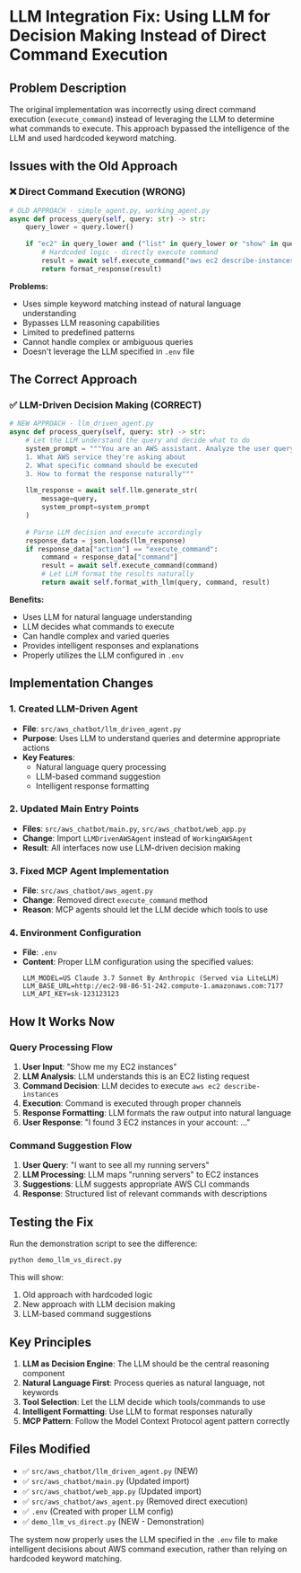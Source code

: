 
# LLM Integration Fix: Using LLM for Decision Making Instead of Direct Command Execution

## Problem Description

The original implementation was incorrectly using direct command execution (`execute_command`) instead of leveraging the LLM to determine what commands to execute. This approach bypassed the intelligence of the LLM and used hardcoded keyword matching.

## Issues with the Old Approach

### ❌ Direct Command Execution (WRONG)
```python
# OLD APPROACH - simple_agent.py, working_agent.py
async def process_query(self, query: str) -> str:
    query_lower = query.lower()
    
    if "ec2" in query_lower and ("list" in query_lower or "show" in query_lower):
        # Hardcoded logic - directly execute command
        result = await self.execute_command("aws ec2 describe-instances --region " + settings.aws_region)
        return format_response(result)
```

**Problems:**
- Uses simple keyword matching instead of natural language understanding
- Bypasses LLM reasoning capabilities
- Limited to predefined patterns
- Cannot handle complex or ambiguous queries
- Doesn't leverage the LLM specified in `.env` file

## The Correct Approach

### ✅ LLM-Driven Decision Making (CORRECT)
```python
# NEW APPROACH - llm_driven_agent.py
async def process_query(self, query: str) -> str:
    # Let the LLM understand the query and decide what to do
    system_prompt = """You are an AWS assistant. Analyze the user query and determine:
    1. What AWS service they're asking about
    2. What specific command should be executed
    3. How to format the response naturally"""
    
    llm_response = await self.llm.generate_str(
        message=query,
        system_prompt=system_prompt
    )
    
    # Parse LLM decision and execute accordingly
    response_data = json.loads(llm_response)
    if response_data["action"] == "execute_command":
        command = response_data["command"]
        result = await self.execute_command(command)
        # Let LLM format the results naturally
        return await self.format_with_llm(query, command, result)
```

**Benefits:**
- Uses LLM for natural language understanding
- LLM decides what commands to execute
- Can handle complex and varied queries
- Provides intelligent responses and explanations
- Properly utilizes the LLM configured in `.env`

## Implementation Changes

### 1. Created LLM-Driven Agent
- **File**: `src/aws_chatbot/llm_driven_agent.py`
- **Purpose**: Uses LLM to understand queries and determine appropriate actions
- **Key Features**:
  - Natural language query processing
  - LLM-based command suggestion
  - Intelligent response formatting

### 2. Updated Main Entry Points
- **Files**: `src/aws_chatbot/main.py`, `src/aws_chatbot/web_app.py`
- **Change**: Import `LLMDrivenAWSAgent` instead of `WorkingAWSAgent`
- **Result**: All interfaces now use LLM-driven decision making

### 3. Fixed MCP Agent Implementation
- **File**: `src/aws_chatbot/aws_agent.py`
- **Change**: Removed direct `execute_command` method
- **Reason**: MCP agents should let the LLM decide which tools to use

### 4. Environment Configuration
- **File**: `.env`
- **Content**: Proper LLM configuration using the specified values:
  ```
  LLM_MODEL=US Claude 3.7 Sonnet By Anthropic (Served via LiteLLM)
  LLM_BASE_URL=http://ec2-98-86-51-242.compute-1.amazonaws.com:7177
  LLM_API_KEY=sk-123123123
  ```

## How It Works Now

### Query Processing Flow
1. **User Input**: "Show me my EC2 instances"
2. **LLM Analysis**: LLM understands this is an EC2 listing request
3. **Command Decision**: LLM decides to execute `aws ec2 describe-instances`
4. **Execution**: Command is executed through proper channels
5. **Response Formatting**: LLM formats the raw output into natural language
6. **User Response**: "I found 3 EC2 instances in your account: ..."

### Command Suggestion Flow
1. **User Query**: "I want to see all my running servers"
2. **LLM Processing**: LLM maps "running servers" to EC2 instances
3. **Suggestions**: LLM suggests appropriate AWS CLI commands
4. **Response**: Structured list of relevant commands with descriptions

## Testing the Fix

Run the demonstration script to see the difference:
```bash
python demo_llm_vs_direct.py
```

This will show:
1. Old approach with hardcoded logic
2. New approach with LLM decision making
3. LLM-based command suggestions

## Key Principles

1. **LLM as Decision Engine**: The LLM should be the central reasoning component
2. **Natural Language First**: Process queries as natural language, not keywords
3. **Tool Selection**: Let the LLM decide which tools/commands to use
4. **Intelligent Formatting**: Use LLM to format responses naturally
5. **MCP Pattern**: Follow the Model Context Protocol agent pattern correctly

## Files Modified

- ✅ `src/aws_chatbot/llm_driven_agent.py` (NEW)
- ✅ `src/aws_chatbot/main.py` (Updated import)
- ✅ `src/aws_chatbot/web_app.py` (Updated import)
- ✅ `src/aws_chatbot/aws_agent.py` (Removed direct execution)
- ✅ `.env` (Created with proper LLM config)
- ✅ `demo_llm_vs_direct.py` (NEW - Demonstration)

The system now properly uses the LLM specified in the `.env` file to make intelligent decisions about AWS command execution, rather than relying on hardcoded keyword matching.

